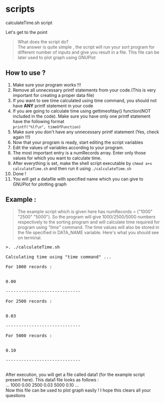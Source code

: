# scripts
calculateTime.sh script

Let's get to the point
> What does the script do?<br>The answer is quite simple , the script will run your sort program for different number of inputs and give you result in a file. This file can be later used to plot graph using GNUPlot

## How to use ?
<ol>
<li> Make sure your program works !!!
<li> Remove all unnecessary printf statements from your code.(This is very important for creating a proper data file)
<li> If you want to see time calculated using time command, you should not have <b>ANY</b> printf statement in your code
<li> If you are going to calculate time using gettimeofday() function(NOT included in the code). Make sure you have only one printf statement have the following format <br> <code>printf("%lf\n", timeOfFunction)</code>
<li> Make sure you don't have any unnecessary printf statement (Yes, check again !!!)
<li> Now that your program is ready, start editing the script variables
<li> Edit the values of variables according to your program.
<li> The most important entry is a numRecords array. Enter only those values for which you want to calculate time.
<li> After everything is set, make the shell script executable by <code>chmod a+x calculateTime.sh</code> and then run it using <code>./calculateTime.sh</code>
<li> Done !
<li> You will get a datafile with specified name which you can give to GNUPlot for plotting graph
</ol>

## Example :
> The example script which is given here has numRecords = ("1000" "2500" "5000"). So the program will give 1000/2500/5000 numbers respectively to the sorting program and will calculate time required for program using <i>"time"</i> command. The time values will also be stored in the file specified in DATA_NAME variable. 
Here's what you should see on terminal.
<pre>
>. ./calculateTime.sh<br>
Calculating time using "time command" ...<br>
For 1000 records :<br>

0.00<br>
-----------------------------<br>
For 2500 records :<br>

0.03<br>
-----------------------------<br>
For 5000 records :<br>

0.10<br>
-----------------------------<br>
</pre>


After execution, you will get a file called data1 (for the example script present here). This data1 file looks as follows :<br>
...
1000  0.00
2500  0.03
5000  0.10
...
<br>
Now this file can be used to plot graph easily ! I hope this clears all your questions
